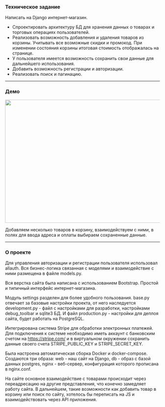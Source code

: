 ﻿### Техническое задание

Написать на Django интернет-магазин.  

- Спроектировать архитектуру БД для хранения данных о товарах и торговых операциях пользователей.
- Реализовать возможность добавления и удаления товаров из корзины.  Учитывать все возможные скидки и промокод. При изменении состояния корзины итоговая стоимость отображалась на странице.
- У пользователя имеется возможность сохранить свои данные для дальнейшего использования.
- Добавить возможность регистрации и авторизации.
- Реализовать поиск и пагинацию.
 
<hr>

### Демо

<img src="https://media.giphy.com/media/eojzM52WveNPjRIjRm/giphy.gif" width="600" height="400">

Добавляем несколько товаров в корзину, взаимодействуем с ними, в полях для ввода адреса и оплаты выбираем сохраненные данные.

<hr>

### О проекте

Для управления авторизации и регистрации пользователя использовал allauth. Вся бизнес-логика связанная с моделями и взаимодействие с ними размещена в файле models.py.

Вся верстка сайта была написана с использованием Bootstrap. Простой и типичный интерфейс интернет-магазина. 

Модуль settings разделен для более удобного пользования. base.py отвечает за базовые настройки проекта, от него наследуется development.py - файл с настройками для разработки, настройками debug_toolbar и sqlite3 БД. И файл production.py - настройки для деплоя сайта, будет работать на PostgreSQL.

Интегрирована система Stripe для обработки электронных платежей. Для подключения к системе необходимо иметь аккаунт с банковским счетом на https://stripe.com/ и в виртуальном окружении сохранить данные своего счета STRIPE_PUBLIC_KEY и STRIPE_SECRET_KEY.

Была настроена автоматическая сборка Docker и docker-compose. Создаются три образа: web - наш сайт на Django, db - образ с базой данных postgres, nginx - веб-сервер, конфигурация которого прописана в nginx.conf. 

На сайте основное взаимодействие с товарами происходит через переадресацию на другие представления, что конечно замедляет работу сайта. В дальнейшем, такие возможности как добавить товар в корзину или поиск по сайту, хотелось бы переписать на JS и взаимодействовать через API приложения. 
